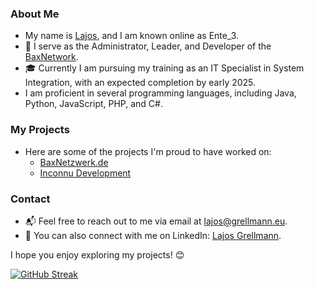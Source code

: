 ### About Me
- My name is [Lajos](https://lajos.grellmann.eu), and I am known online as Ente_3.
- 🚀 I serve as the Administrator, Leader, and Developer of the [BaxNetwork](https://baxnetzwerk.de).
- 🎓 Currently I am pursuing my training as an IT Specialist in System Integration, with an expected completion by early 2025.
- I am proficient in several programming languages, including Java, Python, JavaScript, PHP, and C#.

### My Projects
- Here are some of the projects I'm proud to have worked on:
    - [BaxNetzwerk.de](https://baxnetzwerk.de)
    - [Inconnu Development](https://builtbybit.com/creators/inconnu.261540)

### Contact
- 📬 Feel free to reach out to me via email at lajos@grellmann.eu.
- 💼 You can also connect with me on LinkedIn: [Lajos Grellmann](https://www.linkedin.com/in/lajos-grellmann/).

I hope you enjoy exploring my projects! 😊

[![GitHub Streak](https://streak-stats.demolab.com?user=ente3&theme=black-ice&exclude_days=Sun%2CSat)](https://git.io/streak-stats)
